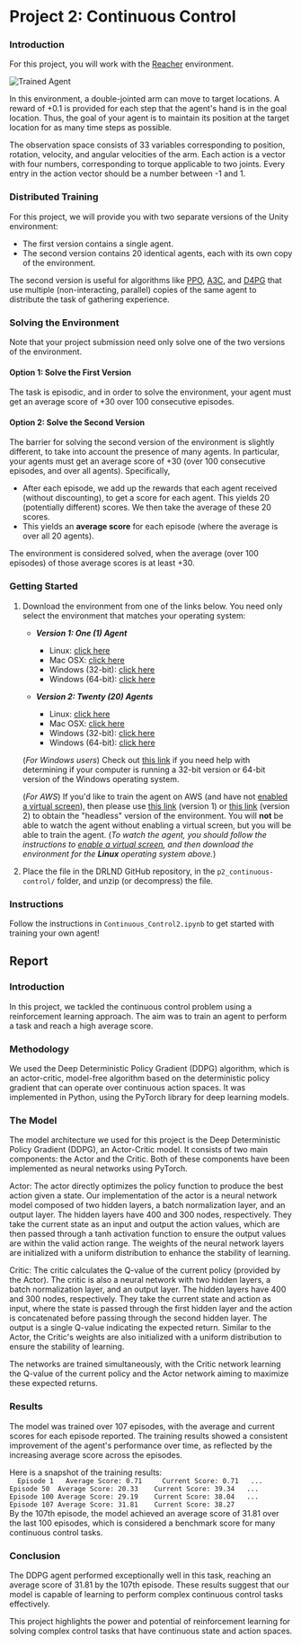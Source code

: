 [//]: # (Image References)

[image1]: https://user-images.githubusercontent.com/10624937/43851024-320ba930-9aff-11e8-8493-ee547c6af349.gif "Trained Agent"
[image2]: https://user-images.githubusercontent.com/10624937/43851646-d899bf20-9b00-11e8-858c-29b5c2c94ccc.png "Crawler"


# Project 2: Continuous Control

### Introduction

For this project, you will work with the [Reacher](https://github.com/Unity-Technologies/ml-agents/blob/master/docs/Learning-Environment-Examples.md#reacher) environment.

![Trained Agent][image1]

In this environment, a double-jointed arm can move to target locations. A reward of +0.1 is provided for each step that the agent's hand is in the goal location. Thus, the goal of your agent is to maintain its position at the target location for as many time steps as possible.

The observation space consists of 33 variables corresponding to position, rotation, velocity, and angular velocities of the arm. Each action is a vector with four numbers, corresponding to torque applicable to two joints. Every entry in the action vector should be a number between -1 and 1.

### Distributed Training

For this project, we will provide you with two separate versions of the Unity environment:
- The first version contains a single agent.
- The second version contains 20 identical agents, each with its own copy of the environment.  

The second version is useful for algorithms like [PPO](https://arxiv.org/pdf/1707.06347.pdf), [A3C](https://arxiv.org/pdf/1602.01783.pdf), and [D4PG](https://openreview.net/pdf?id=SyZipzbCb) that use multiple (non-interacting, parallel) copies of the same agent to distribute the task of gathering experience.  

### Solving the Environment

Note that your project submission need only solve one of the two versions of the environment. 

#### Option 1: Solve the First Version

The task is episodic, and in order to solve the environment,  your agent must get an average score of +30 over 100 consecutive episodes.

#### Option 2: Solve the Second Version

The barrier for solving the second version of the environment is slightly different, to take into account the presence of many agents.  In particular, your agents must get an average score of +30 (over 100 consecutive episodes, and over all agents).  Specifically,
- After each episode, we add up the rewards that each agent received (without discounting), to get a score for each agent.  This yields 20 (potentially different) scores.  We then take the average of these 20 scores. 
- This yields an **average score** for each episode (where the average is over all 20 agents).

The environment is considered solved, when the average (over 100 episodes) of those average scores is at least +30. 

### Getting Started

1. Download the environment from one of the links below.  You need only select the environment that matches your operating system:

    - **_Version 1: One (1) Agent_**
        - Linux: [click here](https://s3-us-west-1.amazonaws.com/udacity-drlnd/P2/Reacher/one_agent/Reacher_Linux.zip)
        - Mac OSX: [click here](https://s3-us-west-1.amazonaws.com/udacity-drlnd/P2/Reacher/one_agent/Reacher.app.zip)
        - Windows (32-bit): [click here](https://s3-us-west-1.amazonaws.com/udacity-drlnd/P2/Reacher/one_agent/Reacher_Windows_x86.zip)
        - Windows (64-bit): [click here](https://s3-us-west-1.amazonaws.com/udacity-drlnd/P2/Reacher/one_agent/Reacher_Windows_x86_64.zip)

    - **_Version 2: Twenty (20) Agents_**
        - Linux: [click here](https://s3-us-west-1.amazonaws.com/udacity-drlnd/P2/Reacher/Reacher_Linux.zip)
        - Mac OSX: [click here](https://s3-us-west-1.amazonaws.com/udacity-drlnd/P2/Reacher/Reacher.app.zip)
        - Windows (32-bit): [click here](https://s3-us-west-1.amazonaws.com/udacity-drlnd/P2/Reacher/Reacher_Windows_x86.zip)
        - Windows (64-bit): [click here](https://s3-us-west-1.amazonaws.com/udacity-drlnd/P2/Reacher/Reacher_Windows_x86_64.zip)
    
    (_For Windows users_) Check out [this link](https://support.microsoft.com/en-us/help/827218/how-to-determine-whether-a-computer-is-running-a-32-bit-version-or-64) if you need help with determining if your computer is running a 32-bit version or 64-bit version of the Windows operating system.

    (_For AWS_) If you'd like to train the agent on AWS (and have not [enabled a virtual screen](https://github.com/Unity-Technologies/ml-agents/blob/master/docs/Training-on-Amazon-Web-Service.md)), then please use [this link](https://s3-us-west-1.amazonaws.com/udacity-drlnd/P2/Reacher/one_agent/Reacher_Linux_NoVis.zip) (version 1) or [this link](https://s3-us-west-1.amazonaws.com/udacity-drlnd/P2/Reacher/Reacher_Linux_NoVis.zip) (version 2) to obtain the "headless" version of the environment.  You will **not** be able to watch the agent without enabling a virtual screen, but you will be able to train the agent.  (_To watch the agent, you should follow the instructions to [enable a virtual screen](https://github.com/Unity-Technologies/ml-agents/blob/master/docs/Training-on-Amazon-Web-Service.md), and then download the environment for the **Linux** operating system above._)

2. Place the file in the DRLND GitHub repository, in the `p2_continuous-control/` folder, and unzip (or decompress) the file. 

### Instructions

Follow the instructions in `Continuous_Control2.ipynb` to get started with training your own agent!  

## Report
### Introduction
In this project, we tackled the continuous control problem using a reinforcement learning approach. The aim was to train an agent to perform a task and reach a high average score.  
  
### Methodology  
We used the Deep Deterministic Policy Gradient (DDPG) algorithm, which is an actor-critic, model-free algorithm based on the deterministic policy gradient that can operate over continuous action spaces. It was implemented in Python, using the PyTorch library for deep learning models.  
  
### The Model  
The model architecture we used for this project is the Deep Deterministic Policy Gradient (DDPG), an Actor-Critic model. It consists of two main components: the Actor and the Critic. Both of these components have been implemented as neural networks using PyTorch.   
  
Actor: The actor directly optimizes the policy function to produce the best action given a state. Our implementation of the actor is a neural network model composed of two hidden layers, a batch normalization layer, and an output layer. The hidden layers have 400 and 300 nodes, respectively. They take the current state as an input and output the action values, which are then passed through a tanh activation function to ensure the output values are within the valid action range. The weights of the neural network layers are initialized with a uniform distribution to enhance the stability of learning.
  
Critic: The critic calculates the Q-value of the current policy (provided by the Actor). The critic is also a neural network with two hidden layers, a batch normalization layer, and an output layer. The hidden layers have 400 and 300 nodes, respectively. They take the current state and action as input, where the state is passed through the first hidden layer and the action is concatenated before passing through the second hidden layer. The output is a single Q-value indicating the expected return. Similar to the Actor, the Critic's weights are also initialized with a uniform distribution to ensure the stability of learning.
  
The networks are trained simultaneously, with the Critic network learning the Q-value of the current policy and the Actor network aiming to maximize these expected returns.
  
### Results
The model was trained over 107 episodes, with the average and current scores for each episode reported. The training results showed a consistent improvement of the agent's performance over time, as reflected by the increasing average score across the episodes.
  
Here is a snapshot of the training results:  
`  
Episode 1	Average Score: 0.71 	Current Score: 0.71  
...  
Episode 50	Average Score: 20.33 	Current Score: 39.34  
...  
Episode 100	Average Score: 29.19 	Current Score: 38.04  
...  
Episode 107	Average Score: 31.81 	Current Score: 38.27  
`  
By the 107th episode, the model achieved an average score of 31.81 over the last 100 episodes, which is considered a benchmark score for many continuous control tasks.  

### Conclusion
The DDPG agent performed exceptionally well in this task, reaching an average score of 31.81 by the 107th episode. These results suggest that our model is capable of learning to perform complex continuous control tasks effectively.

This project highlights the power and potential of reinforcement learning for solving complex control tasks that have continuous state and action spaces.
